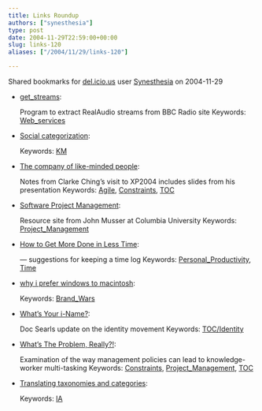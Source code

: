 ```yaml
---
title: Links Roundup
authors: ["synesthesia"]
type: post
date: 2004-11-29T22:59:00+00:00
slug: links-120 
aliases: ["/2004/11/29/links-120"]

---
```

Shared bookmarks for [del.icio.us][1] user  [Synesthesia][2] on 2004-11-29

  * [get_streams][3]:
  
    Program to extract RealAudio streams from BBC Radio site Keywords: [Web_services][4]
  * [Social categorization][5]:
   
    Keywords: [KM][6]
  * [The company of like-minded people][7]:
  
    Notes from Clarke Ching&#8217;s visit to XP2004 includes slides from his presentation Keywords: [Agile][8], [Constraints][9], [TOC][10]
  * [Software Project Management][11]:
  
    Resource site from John Musser at Columbia University Keywords: [Project_Management][12]
  * [How to Get More Done in Less Time][13]:
  
    &#8212; suggestions for keeping a time log Keywords: [Personal_Productivity][14], [Time][15]
  * [why i prefer windows to macintosh][16]:
   
    Keywords: [Brand_Wars][17]
  * [What&#8217;s Your i-Name?][18]:
  
    Doc Searls update on the identity movement Keywords: [TOC/Identity][19]
  * [What&#8217;s The Problem, Really?!][20]:
  
    Examination of the way management policies can lead to knowledge-worker multi-tasking Keywords: [Constraints][9], [Project_Management][12], [TOC][10]
  * [Translating taxonomies and categories][21]:
   
    Keywords: [IA][22]

 [1]: https://del.icio.us/
 [2]: https://del.icio.us/synesthesia
 [3]: https://dave.org.uk/code/get_streams/ "https://dave.org.uk/code/get_streams/"
 [4]: https://del.icio.us/synesthesia/Web_services
 [5]: https://denham.typepad.com/km/2004/11/social_categori.html "https://denham.typepad.com/km/2004/11/social_categori.html"
 [6]: https://del.icio.us/synesthesia/KM
 [7]: https://www.clarkeching.com/2004/11/the_company_of_.html "https://www.clarkeching.com/2004/11/the_company_of_.html"
 [8]: https://del.icio.us/synesthesia/Agile
 [9]: https://del.icio.us/synesthesia/Constraints
 [10]: https://del.icio.us/synesthesia/TOC
 [11]: https://www.columbia.edu/~jm2217/ "https://www.columbia.edu/~jm2217/"
 [12]: https://del.icio.us/synesthesia/Project_Management
 [13]: https://www.dexterity.com/articles/get-more-done.htm "https://www.dexterity.com/articles/get-more-done.htm"
 [14]: https://del.icio.us/synesthesia/Personal_Productivity
 [15]: https://del.icio.us/synesthesia/Time
 [16]: https://www.gapingvoid.com/Moveable_Type/archives/001134.html "https://www.gapingvoid.com/Moveable_Type/archives/001134.html"
 [17]: https://del.icio.us/synesthesia/Brand_Wars
 [18]: https://www.linuxjournal.com/article/7888 "https://www.linuxjournal.com/article/7888"
 [19]: https://del.icio.us/synesthesia/TOC/Identity
 [20]: https://www.pdinstitute.com/soapbox/2004/11/21-whats-problem-really-continued.html "https://www.pdinstitute.com/soapbox/2004/11/21-whats-problem-really-continued.html"
 [21]: https://www.poorbuthappy.com/ease/archives/2004/11/28/2278/international-information-architecture "https://www.poorbuthappy.com/ease/archives/2004/11/28/2278/international-information-architecture"
 [22]: https://del.icio.us/synesthesia/IA